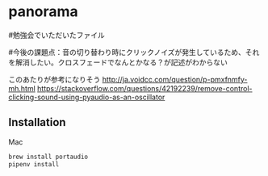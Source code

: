 # panorama
#勉強会でいただいたファイル

 #今後の課題点：音の切り替わり時にクリックノイズが発生しているため、それを解消したい。クロスフェードでなんとかなる？が記述がわからない
 
 
 このあたりが参考になりそう
 http://ja.voidcc.com/question/p-pmxfnmfy-mh.html
 https://stackoverflow.com/questions/42192239/remove-control-clicking-sound-using-pyaudio-as-an-oscillator

## Installation

Mac

```bash
brew install portaudio
pipenv install
```
